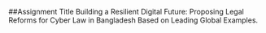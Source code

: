 ##Assignment Title
Building a Resilient Digital Future: Proposing Legal Reforms for Cyber Law in Bangladesh Based on Leading Global Examples.
